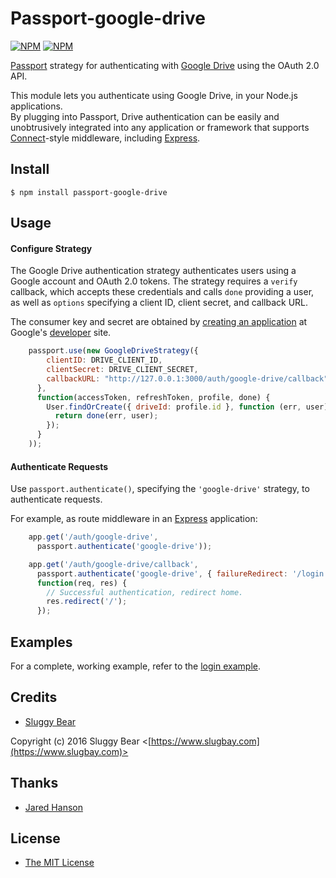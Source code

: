 # Passport-google-drive

[![NPM](https://nodei.co/npm/passport-google-drive.png?downloads=true)](https://nodei.co/npm/passport-google-drive/) [![NPM](https://nodei.co/npm-dl/passport-google-drive.png?months=5&height=2)](https://nodei.co/npm/passport-google-drive/)

[Passport](https://github.com/jaredhanson/passport) strategy for authenticating
with [Google Drive](https://drive.google.com/) using the OAuth 2.0 API.

This module lets you authenticate using Google Drive, in your Node.js applications.  
By plugging into Passport, Drive
authentication can be easily and unobtrusively integrated into any application or
framework that supports [Connect](http://www.senchalabs.org/connect/)-style
middleware, including [Express](http://expressjs.com/).

## Install

    $ npm install passport-google-drive

## Usage

#### Configure Strategy

The Google Drive authentication strategy authenticates users using a Google
account and OAuth 2.0 tokens.  The strategy requires a `verify` callback, which
accepts these credentials and calls `done` providing a user, as well as
`options` specifying a client ID, client secret, and callback URL.

The consumer key and secret are obtained by [creating an application](https://console.developers.google.com) at
Google's [developer](https://developers.google.com) site.

```js
    passport.use(new GoogleDriveStrategy({
        clientID: DRIVE_CLIENT_ID,
        clientSecret: DRIVE_CLIENT_SECRET,
        callbackURL: "http://127.0.0.1:3000/auth/google-drive/callback"
      },
      function(accessToken, refreshToken, profile, done) {
        User.findOrCreate({ driveId: profile.id }, function (err, user) {
          return done(err, user);
        });
      }
    ));
```

#### Authenticate Requests

Use `passport.authenticate()`, specifying the `'google-drive'` strategy, to
authenticate requests.

For example, as route middleware in an [Express](http://expressjs.com/)
application:

```js
    app.get('/auth/google-drive',
      passport.authenticate('google-drive'));

    app.get('/auth/google-drive/callback', 
      passport.authenticate('google-drive', { failureRedirect: '/login' }),
      function(req, res) {
        // Successful authentication, redirect home.
        res.redirect('/');
      });
```

## Examples

For a complete, working example, refer to the [login example](https://github.com/slugbay/passport-google-drive/tree/master/example/login).

## Credits

  - [Sluggy Bear](http://github.com/slugbay)

  Copyright (c) 2016 Sluggy Bear <[https://www.slugbay.com](https://www.slugbay.com)>

## Thanks

  - [Jared Hanson](http://github.com/jaredhanson)

## License

  - [The MIT License](http://opensource.org/licenses/MIT)
